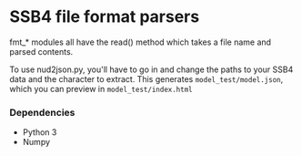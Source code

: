# SSB4 file format parsers

fmt_* modules all have the read() method which takes a file name and parsed contents.

To use nud2json.py, you'll have to go in and change the paths to your SSB4 data and the character to extract. This generates `model_test/model.json`, which you can preview in `model_test/index.html`

### Dependencies

* Python 3
* Numpy
